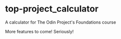 # top-project_calculator
A calculator for The Odin Project's Foundations course

More features to come! Seriously!
